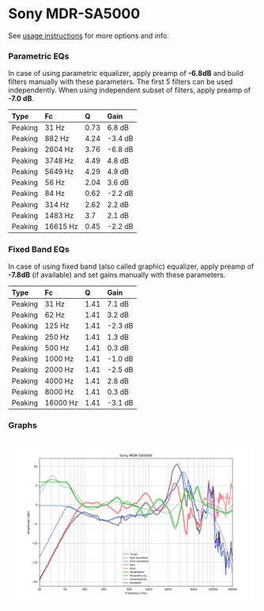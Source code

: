 # Sony MDR-SA5000
See [usage instructions](https://github.com/jaakkopasanen/AutoEq#usage) for more options and info.

### Parametric EQs
In case of using parametric equalizer, apply preamp of **-6.8dB** and build filters manually
with these parameters. The first 5 filters can be used independently.
When using independent subset of filters, apply preamp of **-7.0 dB**.

| Type    | Fc       |    Q | Gain    |
|:--------|:---------|:-----|:--------|
| Peaking | 31 Hz    | 0.73 | 6.8 dB  |
| Peaking | 882 Hz   | 4.24 | -3.4 dB |
| Peaking | 2604 Hz  | 3.76 | -6.8 dB |
| Peaking | 3748 Hz  | 4.49 | 4.8 dB  |
| Peaking | 5649 Hz  | 4.29 | 4.9 dB  |
| Peaking | 56 Hz    | 2.04 | 3.6 dB  |
| Peaking | 84 Hz    | 0.62 | -2.2 dB |
| Peaking | 314 Hz   | 2.62 | 2.2 dB  |
| Peaking | 1483 Hz  | 3.7  | 2.1 dB  |
| Peaking | 16615 Hz | 0.45 | -2.2 dB |

### Fixed Band EQs
In case of using fixed band (also called graphic) equalizer, apply preamp of **-7.8dB**
(if available) and set gains manually with these parameters.

| Type    | Fc       |    Q | Gain    |
|:--------|:---------|:-----|:--------|
| Peaking | 31 Hz    | 1.41 | 7.1 dB  |
| Peaking | 62 Hz    | 1.41 | 3.2 dB  |
| Peaking | 125 Hz   | 1.41 | -2.3 dB |
| Peaking | 250 Hz   | 1.41 | 1.3 dB  |
| Peaking | 500 Hz   | 1.41 | 0.3 dB  |
| Peaking | 1000 Hz  | 1.41 | -1.0 dB |
| Peaking | 2000 Hz  | 1.41 | -2.5 dB |
| Peaking | 4000 Hz  | 1.41 | 2.8 dB  |
| Peaking | 8000 Hz  | 1.41 | 0.3 dB  |
| Peaking | 16000 Hz | 1.41 | -3.1 dB |

### Graphs
![](./Sony%20MDR-SA5000.png)